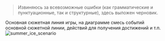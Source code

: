 > Извиняюсь за всевозможные ошибки (как грамматические и пунктуационные, так и структурные), здесь выложен черновик.

Основная сюжетная линия игры, на диаграмме смесь событий основной сюжетной линии, действий для получения достижений и т.п.
![summer_ice_scenario](/summer_ice_scenario.jpg?raw=true)